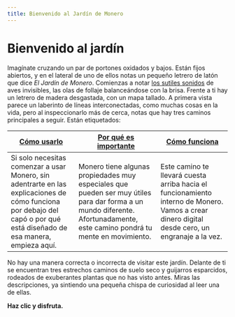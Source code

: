 ```yaml
---
title: Bienvenido al Jardín de Monero
---
```

# Bienvenido al jardín

Imagínate cruzando un par de portones oxidados y bajos. Están fijos abiertos, y en el lateral de uno de ellos notas un pequeño letrero de latón que dice *El Jardín de Monero*. Comienzas a notar [los sutiles sonidos](https://mynoise.net/NoiseMachines/japaneseGardenSoundscapeGenerator.php) de aves invisibles, las olas de follaje balanceándose con la brisa. Frente a ti hay un letrero de madera desgastada, con un mapa tallado. A primera vista parece un laberinto de líneas interconectadas, como muchas cosas en la vida, pero al inspeccionarlo más de cerca, notas que hay tres caminos principales a seguir. Están etiquetados:

| [Cómo usarlo](1%20the%20manual%20for%20users/1.01_get-started.md)| [Por qué es importante](2%20the%20manifest%20for%20believers/2.00_stop.md) | [Cómo funciona](3%20the%20blueprint%20for%20makers/3.00.md) |
| --- | --- | --- |
| Si solo necesitas comenzar a usar Monero, sin adentrarte en las explicaciones de cómo funciona por debajo del capó o por qué está diseñado de esa manera, empieza aquí. | Monero tiene algunas propiedades muy especiales que pueden ser muy útiles para dar forma a un mundo diferente. Afortunadamente, este camino pondrá tu mente en movimiento. | Este camino te llevará cuesta arriba hacia el funcionamiento interno de Monero. Vamos a crear dinero digital desde cero, un engranaje a la vez. |

No hay una manera correcta o incorrecta de visitar este jardín. Delante de ti se encuentran tres estrechos caminos de suelo seco y guijarros esparcidos, rodeados de exuberantes plantas que no has visto antes. Miras las descripciones, ya sintiendo una pequeña chispa de curiosidad al leer una de ellas.

**Haz clic y disfruta.**

